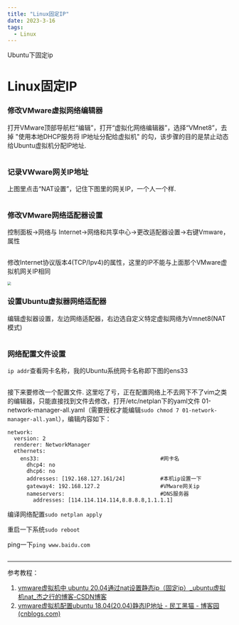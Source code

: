 ```yaml
---
title: "Linux固定IP"
date: 2023-3-16
tags:
  - Linux
---
```


Ubuntu下固定ip

# Linux固定IP

### 修改VMware虚拟网络编辑器

打开VMware顶部导航栏“编辑”，打开“虚拟化网络编辑器”，选择“VMnet8”，去掉 "使用本地DHCP服务将 IP地址分配给虚拟机"  的勾，该步骤的目的是禁止动态给Ubuntu虚拟机分配IP地址.

<img :src="$withBase('/Linux/ip1.png')" style="zoom:50%;" />

### 记录VWware网关IP地址

上图里点击“NAT设置”，记住下图里的网关IP，一个人一个样.

<img :src="$withBase('/Linux/ip2.png')" style="zoom:50%;" />

### 修改VMware网络适配器设置

控制面板→网络与 Internet→网络和共享中心→更改适配器设置→右键Vmware，属性

<img :src="$withBase('/Linux/ip3.png')" style="zoom: 33%;" />

修改Internet协议版本4(TCP/Ipv4)的属性，这里的IP不能与上面那个VMware虚拟机网关IP相同

 <img :src="$withBase('/Linux/ip4.png')" style="zoom: 50%;" /><img src="withBase('/Linux/ip5.png)" style="zoom: 50%;" />

### 设置Ubuntu虚拟器网络适配器

编辑虚拟器设置，左边网络适配器，右边选自定义特定虚拟网络为Vmnet8(NAT模式)

<img :src="$withBase('/Linux/ip6.png')" style="zoom:50%;" />

### 网络配置文件设置

`ip addr`查看网卡名称，我的Ubuntu系统网卡名称即下图的ens33

<img :src="$withBase('/Linux/ip7.png')" style="zoom:50%;" />

接下来要修改一个配置文件. 这里吃了亏，正在配置网络上不去网下不了vim之类的编辑器，只能直接找到文件去修改，打开/etc/netplan下的yaml文件 01-network-manager-all.yaml（需要授权才能编辑`sudo chmod 7 01-network-manager-all.yaml`），编辑内容如下：

~~~
network:
  version: 2
  renderer: NetworkManager
  ethernets:
    ens33:										#网卡名
      dhcp4: no
      dhcp6: no
      addresses: [192.168.127.161/24] 			#本机ip设置一下
      gateway4: 192.168.127.2 					#VMware网关ip
      nameservers:								#DNS服务器
        addresses: [114.114.114.114,8.8.8.8,1.1.1.1]	
~~~

编译网络配置`sudo netplan apply`

重启一下系统`sudo reboot`

ping一下`ping www.baidu.com`

<img :src="$withBase('/Linux/ip8.png')">

***

参考教程：

1.  [vmware虚拟机中 ubuntu 20.04通过nat设置静态ip（固定ip）_ubuntu虚拟机nat_杰之行的博客-CSDN博客](https://blog.csdn.net/haojie_duan/article/details/117914260) 
2.  [vmware虚拟机配置ubuntu 18.04(20.04)静态IP地址 - 民工黑猫 - 博客园 (cnblogs.com)](https://www.cnblogs.com/yyee/p/12899953.html) 
